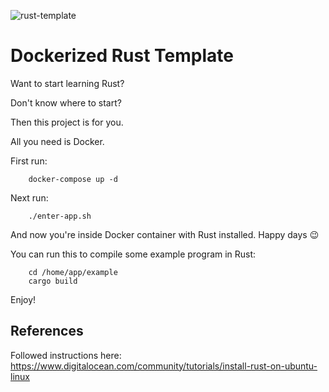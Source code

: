 ![rust-template](https://github.com/sadhbh-c0d3/rust-template/assets/80485211/c415872c-be6e-4f7f-852f-a69d6cebb37e)

# Dockerized Rust Template

Want to start learning Rust? 

Don't know where to start?

Then this project is for you.

All you need is Docker.


First run:

```
    docker-compose up -d
```

Next run:

```
    ./enter-app.sh
```

And now you're inside Docker container with Rust installed. Happy days 😉

You can run this to compile some example program in Rust:

```
    cd /home/app/example
    cargo build
```

Enjoy!

## References
Followed instructions here: https://www.digitalocean.com/community/tutorials/install-rust-on-ubuntu-linux


